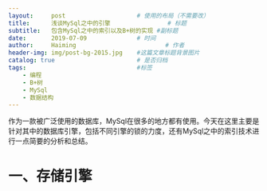 ```yaml
---
layout:     post   				    # 使用的布局（不需要改）
title:      浅谈MySql之中的引擎				# 标题 
subtitle:   包含MySql之中的索引以及B+树的实现 #副标题
date:       2019-07-09 				# 时间
author:     Haiming 						# 作者
header-img: img/post-bg-2015.jpg 	#这篇文章标题背景图片
catalog: true 						# 是否归档
tags:								#标签
    - 编程
    - B+树
    - MySql
    - 数据结构
---
```


作为一款被广泛使用的数据库，MySql在很多的地方都有使用。今天在这里主要是针对其中的数据库引擎，包括不同引擎的锁的力度，还有MySql之中的索引技术进行一点简要的分析和总结。

# 一、存储引擎

